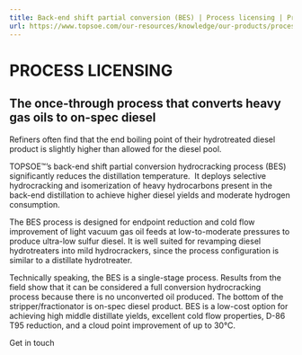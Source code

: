 ```yaml
---
title: Back-end shift partial conversion (BES) | Process licensing | Products | Topsoe
url: https://www.topsoe.com/our-resources/knowledge/our-products/process-licensing/back-end-shift-partial-conversion-bes#main-content
---
```


# PROCESS LICENSING

## The once-through process that converts heavy gas oils to on-spec diesel

Refiners often find that the end boiling point of their hydrotreated diesel product is slightly higher than allowed for the diesel pool.

TOPSOE™’s back-end shift partial conversion hydrocracking process (BES) significantly reduces the distillation temperature.  It deploys selective hydrocracking and isomerization of heavy hydrocarbons present in the back-end distillation to achieve higher diesel yields and moderate hydrogen consumption.

The BES process is designed for endpoint reduction and cold flow improvement of light vacuum gas oil feeds at low-to-moderate pressures to produce ultra-low sulfur diesel. It is well suited for revamping diesel hydrotreaters into mild hydrocrackers, since the process configuration is similar to a distillate hydrotreater.

Technically speaking, the BES is a single-stage process. Results from the field show that it can be considered a full conversion hydrocracking process because there is no unconverted oil produced. The bottom of the stripper/fractionator is on-spec diesel product. BES is a low-cost option for achieving high middle distillate yields, excellent cold flow properties, D-86 T95 reduction, and a cloud point improvement of up to 30°C.

Get in touch